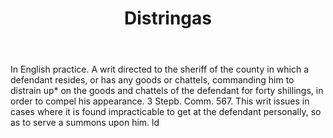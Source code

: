 ---
title: Distringas
letter: D
permalink: "/definitions/bld-distringas.html"
body: In English practice. A writ directed to the sheriff of the county in which a
  defendant resides, or has any goods or chattels, commanding him to distrain up*
  on the goods and chattels of the defendant for forty shillings, in order to compel
  his appearance. 3 Stepb. Comm. 567. This writ issues in cases where it is found
  impracticable to get at the defendant personally, so as to serve a summons upon
  him. ld
published_at: '2018-07-07'
source: Black's Law Dictionary 2nd Ed (1910)
layout: post
---